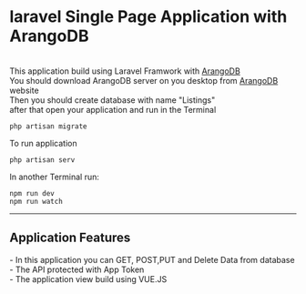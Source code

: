 <h1>laravel Single Page Application with ArangoDB</h1><br/>
This application build using Laravel Framwork with <a href="https://www.arangodb.com/">ArangoDB</a><br/>
You should download ArangoDB server on you desktop from  <a href="https://www.arangodb.com/">ArangoDB</a> website <br/>
Then you should create database with name "Listings" <br/>
after that open your application and run in the Terminal 

    php artisan migrate

To run application 

    php artisan serv

In another Terminal run: 

    npm run dev 
    npm run watch 

<hr/>

<h2>Application Features </h2>
- In this application you can GET, POST,PUT and Delete Data from database <br/>
- The API protected with App Token <br/>
- The application view build using VUE.JS 







    
